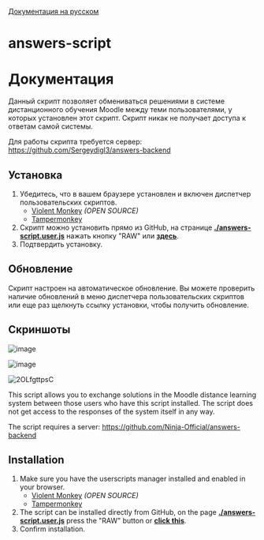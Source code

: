 [Документация на русском](#Документация)

# answers-script

# Документация

Данный скрипт позволяет обмениваться решениями в системе дистанционного обучения Moodle между теми пользователями, у которых установлен этот скрипт. Скрипт никак не получает доступа к ответам самой системы.

Для работы скрипта требуется сервер: https://github.com/Sergeydigl3/answers-backend

## Установка
1. Убедитесь, что в вашем браузере установлен и включен диспетчер пользовательских скриптов.
   - [Violent Monkey](https://violentmonkey.github.io/)  *(OPEN SOURCE)*
   - [Tampermonkey](https://tampermonkey.net/)
2. Скрипт можно установить прямо из GitHub, на странице
   **[./answers-script.user.js](./answers-script.user.js)** нажать кнопку "RAW" или
   **[здесь](https://github.com/Sergeydigl3/answers-script/raw/main/answers-script.user.js)**.
3. Подтвердить установку.

## Обновление

Скрипт настроен на автоматическое обновление. Вы можете проверить наличие обновлений в меню диспетчера пользовательских скриптов или еще раз щелкнуть ссылку установки, чтобы получить обновление.

## Скриншоты
![image](https://user-images.githubusercontent.com/51058739/122669255-1ff75f00-d1c5-11eb-98da-72d872ec1948.png)

![image](https://user-images.githubusercontent.com/51058739/122669261-2980c700-d1c5-11eb-87f9-f23f9869facc.png)

![2OLfgttpsC](https://user-images.githubusercontent.com/51058739/122669347-9005e500-d1c5-11eb-9a52-577f05dff3cd.gif)

This script allows you to exchange solutions in the Moodle distance learning system between those users who have this script installed. The script does not get access to the responses of the system itself in any way.

The script requires a server: https://github.com/Ninja-Official/answers-backend

## Installation
1. Make sure you have the userscripts manager installed and enabled in your browser.
   - [Violent Monkey](https://violentmonkey.github.io/)  *(OPEN SOURCE)*
   - [Tampermonkey](https://tampermonkey.net/)
2. The script can be installed directly from GitHub, on the page
   **[./answers-script.user.js](./answers-script.user.js)** press the "RAW" button or
   **[click this](https://github.com/Ninja-Official/answers-script/raw/main/answers-script.user.js)**.
3. Confirm installation.